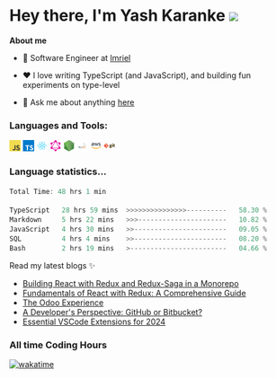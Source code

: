 # Hey there, I'm Yash Karanke <img src="https://media.giphy.com/media/hvRJCLFzcasrR4ia7z/giphy.gif" width="25px">


**About me**

- 💼 Software Engineer at [Imriel](https://imriel.com/)

- ❤️ I love writing TypeScript (and JavaScript), and building fun experiments on type-level

- 💬 Ask me about anything [here](https://github.com/dextel2/dextel2/issues)


### Languages and Tools: 

<code><img height="20" src="https://raw.githubusercontent.com/github/explore/80688e429a7d4ef2fca1e82350fe8e3517d3494d/topics/javascript/javascript.png"></code>
<code><img height="20" src="https://raw.githubusercontent.com/github/explore/80688e429a7d4ef2fca1e82350fe8e3517d3494d/topics/typescript/typescript.png"></code>
<code><img height="20" src="https://raw.githubusercontent.com/github/explore/80688e429a7d4ef2fca1e82350fe8e3517d3494d/topics/react/react.png"></code>
<code><img height="20" src="https://raw.githubusercontent.com/github/explore/5c058a388828bb5fde0bcafd4bc867b5bb3f26f3/topics/graphql/graphql.png"></code>
<code><img height="20" src="https://raw.githubusercontent.com/github/explore/80688e429a7d4ef2fca1e82350fe8e3517d3494d/topics/nodejs/nodejs.png"></code>
<code><img height="20" src="https://raw.githubusercontent.com/github/explore/80688e429a7d4ef2fca1e82350fe8e3517d3494d/topics/mysql/mysql.png"></code>
<code><img height="20" src="https://raw.githubusercontent.com/github/explore/80688e429a7d4ef2fca1e82350fe8e3517d3494d/topics/aws/aws.png"></code>
<code><img height="20" src="https://raw.githubusercontent.com/github/explore/80688e429a7d4ef2fca1e82350fe8e3517d3494d/topics/git/git.png"></code>

 
### Language statistics...

<!--START_SECTION:waka-->

```rust
Total Time: 48 hrs 1 min

TypeScript   28 hrs 59 mins  >>>>>>>>>>>>>>>----------   58.30 %
Markdown     5 hrs 22 mins   >>>----------------------   10.82 %
JavaScript   4 hrs 30 mins   >>-----------------------   09.05 %
SQL          4 hrs 4 mins    >>-----------------------   08.20 %
Bash         2 hrs 19 mins   >------------------------   04.66 %
```

<!--END_SECTION:waka-->

Read my latest blogs ✨

<!-- BLOG-POST-LIST:START -->
- [Building React with Redux and Redux-Saga in a Monorepo](https://karankeyash.hashnode.dev/building-react-with-redux-and-redux-saga-in-a-monorepo)
- [Fundamentals of React with Redux: A Comprehensive Guide](https://karankeyash.hashnode.dev/fundamentals-of-react-with-redux-guide)
- [The Odoo Experience](https://karankeyash.hashnode.dev/the-odoo-experience)
- [A Developer&#39;s Perspective: GitHub or Bitbucket?](https://karankeyash.hashnode.dev/a-developers-perspective-github-or-bitbucket)
- [Essential VSCode Extensions for 2024](https://karankeyash.hashnode.dev/essential-vscode-extensions)
<!-- BLOG-POST-LIST:END -->



### All time Coding Hours                                                                                                                                                 
[![wakatime](https://wakatime.com/badge/user/efc4928d-c420-4b31-a817-99b0e6502a8b.svg)](https://wakatime.com/@efc4928d-c420-4b31-a817-99b0e6502a8b)
